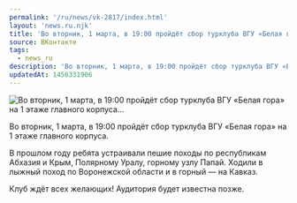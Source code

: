 ```yaml
---
permalink: '/ru/news/vk-2817/index.html'
layout: 'news.ru.njk'
title: 'Во вторник, 1 марта, в 19:00 пройдёт сбор турклуба ВГУ «Белая гора» на 1 этаже главного корпуса…'
source: ВКонтакте
tags:
  - news_ru
description: 'Во вторник, 1 марта, в 19:00 пройдёт сбор турклуба ВГУ «Белая гора» на 1 этаже главного корпуса…'
updatedAt: 1456331906
---
```

![Во вторник, 1 марта, в 19:00 пройдёт сбор турклуба ВГУ «Белая гора» на 1 этаже главного корпуса…](https://sun9-26.userapi.com/impf/c631920/v631920484/1791d/3YuW8cW_LTQ.jpg?size=960x638&quality=96&proxy=1&sign=4a339b9ef70f989511cac8f542597c68&c_uniq_tag=LFpwwXdF9Hzf20KObWDevYXLeYJSB2CJDCxH85WVrvg&type=album)

Во вторник, 1 марта, в 19:00 пройдёт сбор турклуба ВГУ «Белая гора» на 1 этаже главного корпуса.

В прошлом году ребята устраивали пешие походы по республикам Абхазия и Крым, Полярному Уралу, горному узлу Папай. Ходили в  лыжный поход по Воронежской области и в горный — на Кавказ.

Клуб ждёт всех желающих!
Аудитория будет известна позже.
